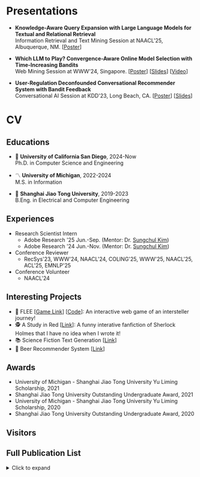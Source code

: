 # Presentations

* **Knowledge-Aware Query Expansion with Large Language Models for Textual and Relational Retrieval** <br>
  Information Retrieval and Text Mining Session at NAACL'25, Albuquerque, NM. 
  [[Poster](https://andree-9.github.io/docs/naacl25_poster.pdf)]

* **Which LLM to Play? Convergence-Aware Online Model Selection with Time-Increasing Bandits** <br>
  Web Mining Session at WWW'24, Singapore. 
  [[Poster](https://andree-9.github.io/docs/www24_poster.pdf)] [[Slides](https://andree-9.github.io/docs/www24_slides.pdf)] [[Video](https://www.youtube.com/watch?v=lG7B_QxbZ2Q&list=PL_4c34HZDoN6Ysc_Xw1V3V-M9KESB9bJ9&index=197)]

* **User-Regulation Deconfounded Conversational Recommender System with Bandit Feedback** <br>
  Conversational AI Session at KDD'23, Long Beach, CA. 
  [[Poster](https://andree-9.github.io/docs/kdd23_poster.pdf)] [[Slides](https://andree-9.github.io/docs/kdd23_slides.pdf)]

# CV
## Educations

* :trident: **University of California San Diego**, 2024-Now <br>
Ph.D. in Computer Science and Engineering

* :part_alternation_mark: **University of Michigan**, 2022-2024 <br>
M.S. in Information

* 🦶 **Shanghai Jiao Tong University**, 2019-2023 <br>
B.Eng. in Electrical and Computer Engineering

## Experiences
* Research Scientist Intern
  * Adobe Research '25 Jun.-Sep. (Mentor: Dr. [Sungchul Kim](https://sites.google.com/site/subright/))
  * Adobe Research '24 Jun.-Nov. (Mentor: Dr. [Sungchul Kim](https://sites.google.com/site/subright/))
* Conference Reviewer
  * RecSys'23, WWW'24, NAACL'24, COLING'25, WWW'25, NAACL'25, ACL'25, EMNLP'25
* Conference Volunteer
  * NAACL'24

## Interesting Projects
* :milky_way: FLEE [[Game Link](https://andree-9.github.io/FLEE/)] [[Code](https://github.com/Andree-9/FLEE)]: An interactive web game of an intersteller journey!
* 🕵️ A Study in Red [[Link](https://d1b10bmlvqabco.cloudfront.net/attach/k6h5x3ba2bj6l2/k6hx2hm5whe43e/k9m4xl4m9wqy/A_Study_in_Red.html)]: A funny interative fanfiction of Sherlock Holmes that I have no idea when I wrote it!
* :books: Science Fiction Text Generation [[Link](https://github.com/Andree-9/SciFiGPT)]
* :beer: Beer Recommender System [[Link](https://github.com/Andree-9/BeerRec/)]

## Awards
* University of Michigan - Shanghai Jiao Tong University Yu Liming Scholarship, 2021
* Shanghai Jiao Tong University Outstanding Undergraduate Award, 2021
* University of Michigan - Shanghai Jiao Tong University Yu Liming Scholarship, 2020
* Shanghai Jiao Tong University Outstanding Undergraduate Award, 2020

## Visitors
<script type='text/javascript' id='clustrmaps' src='//cdn.clustrmaps.com/map_v2.js?cl=343739&w=300&t=tt&d=KYawSvUri0xviH0XUuFXADAU5jT8Jz6CcEo2-YUIe20&co=ffffff&cmo=009fff&cmn=18e0ff&ct=cdd4d9'></script>

## Full Publication List

<details>
<summary>Click to expand</summary>
<br>

* **SAND: Boosting LLM Agents with Self-Taught Action Deliberation**
  **Yu Xia**, Yiran Shen, Junda Wu, Tong Yu, Sungchul Kim, Ryan A. Rossi, Lina Yao, Julian McAuley.
  <span style="background-color: #e6f6ff; padding: 2px; border-radius: 5px;">EMNLP 2025</span> [[Paper](https://arxiv.org/pdf/2507.07441)]

* **Mitigating Visual Knowledge Forgetting in MLLM Instruction-tuning via Modality-decoupled Gradient Descent**
  Junda Wu, Yuxin Xiong, Xintong Li, **Yu Xia**, Ruoyu Wang, Yu Wang, Tong Yu, Sungchul Kim, Ryan A Rossi, Lina Yao, Jingbo Shang, Julian McAuley.
  <span style="background-color: #e6f6ff; padding: 2px; border-radius: 5px;">EMNLP 2025 Findings</span> [[Paper](https://arxiv.org/pdf/2502.11740)]

* **In-context Ranking Preference Optimization**
  Junda Wu, Rohan Surana, Zhouhang Xie, Yiran Shen, **Yu Xia**, Tong Yu, Ryan A Rossi, Prithviraj Ammanabrolu, Julian McAuley.
  <span style="background-color: #e6f6ff; padding: 2px; border-radius: 5px;">COLM 2025</span> [[Paper](https://arxiv.org/pdf/2504.15477)]

* **A Survey on Personalized and Pluralistic Preference Alignment in Large Language Models**
  Zhouhang Xie, Junda Wu, Yiran Shen, **Yu Xia**, Xintong Li, Aaron Chang, Ryan Rossi, Sachin Kumar, Bodhisattwa Prasad Majumder, Jingbo Shang, Prithviraj Ammanabrolu, Julian McAuley.
  <span style="background-color: #e6f6ff; padding: 2px; border-radius: 5px;">COLM 2025</span> [[Paper](https://arxiv.org/pdf/2504.07070?)]

* **From Selection to Generation: A Survey of LLM-based Active Learning**
  **Yu Xia**\*, Subhojyoti Mukherjee\*, Zhouhang Xie, Junda Wu, Xintong Li, Ryan Aponte, Hanjia Lyu, Joe Barrow, Hongjie Chen, Franck Dernoncourt, Branislav Kveton, Tong Yu, Ruiyi Zhang, Jiuxiang Gu, Nesreen K Ahmed, Yu Wang, Xiang Chen, Hanieh Deilamsalehy, Sungchul Kim, Zhengmian Hu, Yue Zhao, Nedim Lipka, Seunghyun Yoon, Ting-Hao Kenneth Huang, Zichao Wang, Puneet Mathur, Soumyabrata Pal, Koyel Mukherjee, Zhehao Zhang, Namyong Park, Thien Huu Nguyen, Jiebo Luo, Ryan A. Rossi, Julian McAuley.
  <span style="background-color: #e6f6ff; padding: 2px; border-radius: 5px;">ACL 2025</span> [[Paper](https://aclanthology.org/2025.acl-long.708.pdf)]

* **Doc-React: Multi-page Heterogeneous Document Question-answering**
  Junda Wu, **Yu Xia**, Tong Yu, Xiang Chen, Sai Sree Harsha, Akash V Maharaj, Ruiyi Zhang, Victor Bursztyn, Sungchul Kim, Ryan A Rossi, Julian McAuley, Yunyao Li, Ritwik Sinha.
  <span style="background-color: #e6f6ff; padding: 2px; border-radius: 5px;">ACL 2025</span> [[Paper](https://aclanthology.org/2025.acl-short.6.pdf)]

* **GUI Agents: A Survey**
  Dang Nguyen, Jian Chen, Yu Wang, Gang Wu, Namyong Park, Zhengmian Hu, Hanjia Lyu, Junda Wu, Ryan Aponte, **Yu Xia**, Xintong Li, Jing Shi, Hongjie Chen, Viet Dac Lai, Zhouhang Xie, Sungchul Kim, Ruiyi Zhang, Tong Yu, Mehrab Tanjim, Nesreen K Ahmed, Puneet Mathur, Seunghyun Yoon, Lina Yao, Branislav Kveton, Thien Huu Nguyen, Trung Bui, Tianyi Zhou, Ryan A Rossi, Franck Dernoncourt.
  <span style="background-color: #e6f6ff; padding: 2px; border-radius: 5px;">ACL 2025 Findings</span> [[Paper](https://aclanthology.org/2025.findings-acl.1158.pdf)]

* **OCEAN: Offline Chain-of-thought Evaluation and Alignment in Large Language Models**
  Junda Wu, Xintong Li, Ruoyu Wang, **Yu Xia**, Yuxin Xiong, Jianing Wang, Tong Yu, Xiang Chen, Branislav Kveton, Lina Yao, Jingbo Shang, Julian McAuley.
  <span style="background-color: #e6f6ff; padding: 2px; border-radius: 5px;">ICLR 2025</span> [[Paper](https://openreview.net/pdf?id=rlgplAuN2p)]

* **Knowledge-Aware Query Expansion with Large Language Models for Textual and Relational Retrieval**
  **Yu Xia**, Junda Wu, Sungchul Kim, Tong Yu, Ryan A. Rossi, Haoliang Wang, Julian McAuley.
  <span style="background-color: #e6f6ff; padding: 2px; border-radius: 5px;">NAACL 2025</span> [[Paper](https://aclanthology.org/2025.naacl-long.216.pdf)]

* **Beyond Chain-of-Thought: A Survey of Chain-of-X Paradigms for LLMs**
  **Yu Xia**, Rui Wang, Xu Liu, Mingyan Li, Tong Yu, Xiang Chen, Julian McAuley, Shuai Li.
  <span style="background-color: #e6f6ff; padding: 2px; border-radius: 5px;">COLING 2025</span> [[Paper](https://aclanthology.org/2025.coling-main.719.pdf)]

* **Embedding-Informed Adaptive Retrieval-Augmented Generation of Large Language Models**
  Chengkai Huang, **Yu Xia**, Rui Wang, Kaige Xie, Tong Yu, Julian McAuley, Lina Yao.
  <span style="background-color: #e6f6ff; padding: 2px; border-radius: 5px;">COLING 2025</span> [[Paper](https://aclanthology.org/2025.coling-main.94.pdf)]

* **The Closeness of In-Context Learning and Weight Shifting for Softmax Regression**
  (*Alphabetical Order*) Shuai Li, Zhao Song, **Yu Xia**, Tong Yu, Tianyi Zhou.
  <span style="background-color: #e6f6ff; padding: 2px; border-radius: 5px;">NeurIPS 2024</span> [[Paper](https://openreview.net/pdf?id=SFaEENfEyw)]

* **Aligning as Debiasing: Causality-Aware Alignment via Reinforcement Learning with Interventional Feedback**
  **Yu Xia**, Tong Yu, Zhankui He, Handong Zhao, Julian McAuley, Shuai Li.
  <span style="background-color: #e6f6ff; padding: 2px; border-radius: 5px;">NAACL 2024</span> [[Paper](https://aclanthology.org/2024.naacl-long.262.pdf)]

* **Hallucination Diversity-Aware Active Learning for Text Summarization**
  **Yu Xia**, Xu Liu, Tong Yu, Sungchul Kim, Ryan A. Rossi, Anup Rao, Tung Mai, Shuai Li.
  <span style="background-color: #e6f6ff; padding: 2px; border-radius: 5px;">NAACL 2024</span> [[Paper](https://aclanthology.org/2024.naacl-long.479.pdf)]

* **Which LLM to Play? Convergence-Aware Online Model Selection with Time-Increasing Bandits**
  **Yu Xia**\*, Fang Kong\*, Tong Yu, Liya Guo, Ryan A. Rossi, Sungchul Kim, Shuai Li.
  <span style="background-color: #e6f6ff; padding: 2px; border-radius: 5px;">WWW 2024 Oral</span> [[Paper](https://dl.acm.org/doi/pdf/10.1145/3589334.3645420)]

* **Towards Joint Utilization of Absolute and Relative Bandit Feedback for Conversational Recommendation**
  **Yu Xia**\*, Zhihui Xie\*, Tong Yu, Canzhe Zhao, Shuai Li.
  <span style="background-color: #e6f6ff; padding: 2px; border-radius: 5px;">UMUAI 2024 Special Issue on CRS</span> [[Paper](https://link.springer.com/content/pdf/10.1007/s11257-023-09388-5.pdf)]

* **User-Regulation Deconfounded Conversational Recommender System with Bandit Feedback**
  **Yu Xia**, Junda Wu, Tong Yu, Sungchul Kim, Ryan A. Rossi, Shuai Li.
  <span style="background-color: #e6f6ff; padding: 2px; border-radius: 5px;">KDD 2023</span> [[Paper](https://dl.acm.org/doi/pdf/10.1145/3580305.3599539)]

</details>
